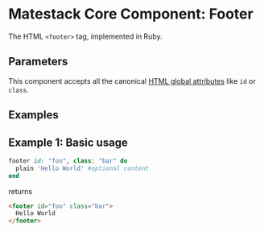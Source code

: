 # Matestack Core Component: Footer

The HTML `<footer>` tag, implemented in Ruby.

## Parameters
This component accepts all the canonical [HTML global attributes](https://www.w3schools.com/tags/ref_standardattributes.asp) like `id` or `class`.

## Examples

## Example 1: Basic usage

```ruby
footer id: "foo", class: "bar" do
  plain 'Hello World' #optional content
end
```

returns

```html
<footer id="foo" class="bar">
  Hello World
</footer>
```
